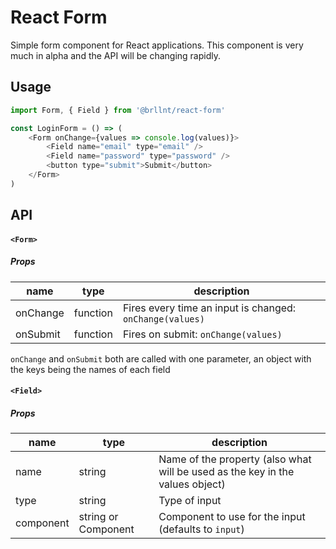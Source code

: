 # React Form

Simple form component for React applications. This component is very much in alpha and the API will be changing rapidly.

## Usage

```javascript
import Form, { Field } from '@brllnt/react-form'

const LoginForm = () => (
    <Form onChange={values => console.log(values)}>
        <Field name="email" type="email" />
        <Field name="password" type="password" />
        <button type="submit">Submit</button>
    </Form>
)
```

## API

#### `<Form>`

##### Props
name | type | description
---|---|---
onChange | function | Fires every time an input is changed: `onChange(values)`
onSubmit | function | Fires on submit: `onChange(values)`

`onChange` and `onSubmit` both are called with one parameter, an object with the keys being the names of each field

#### `<Field>`

##### Props
name | type | description
---|---|---
name | string | Name of the property (also what will be used as the key in the values object)
type | string | Type of input
component | string or Component | Component to use for the input (defaults to `input`)
